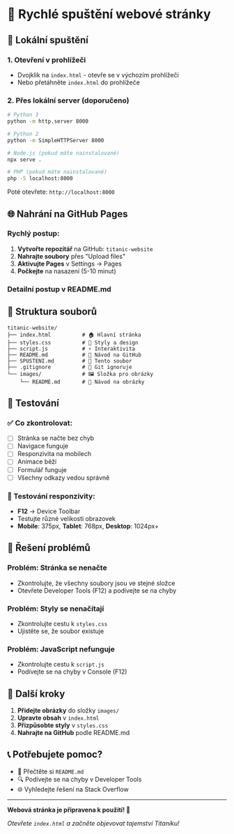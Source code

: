 # 🚀 Rychlé spuštění webové stránky

## 📱 Lokální spuštění

### 1. Otevření v prohlížeči
- Dvojklik na `index.html` - otevře se v výchozím prohlížeči
- Nebo přetáhněte `index.html` do prohlížeče

### 2. Přes lokální server (doporučeno)
```bash
# Python 3
python -m http.server 8000

# Python 2
python -m SimpleHTTPServer 8000

# Node.js (pokud máte nainstalované)
npx serve .

# PHP (pokud máte nainstalované)
php -S localhost:8000
```

Poté otevřete: `http://localhost:8000`

## 🌐 Nahrání na GitHub Pages

### Rychlý postup:
1. **Vytvořte repozitář** na GitHub: `titanic-website`
2. **Nahrajte soubory** přes "Upload files"
3. **Aktivujte Pages** v Settings → Pages
4. **Počkejte** na nasazení (5-10 minut)

### Detailní postup v README.md

## 📁 Struktura souborů

```
titanic-website/
├── index.html          # 🏠 Hlavní stránka
├── styles.css          # 🎨 Styly a design
├── script.js           # ⚡ Interaktivita
├── README.md           # 📖 Návod na GitHub
├── SPUSTENI.md         # 🚀 Tento soubor
├── .gitignore          # 🚫 Git ignoruje
└── images/             # 🖼️ Složka pro obrázky
    └── README.md       # 📸 Návod na obrázky
```

## 🔧 Testování

### ✅ Co zkontrolovat:
- [ ] Stránka se načte bez chyb
- [ ] Navigace funguje
- [ ] Responzivita na mobilech
- [ ] Animace běží
- [ ] Formulář funguje
- [ ] Všechny odkazy vedou správně

### 📱 Testování responzivity:
- **F12** → Device Toolbar
- Testujte různé velikosti obrazovek
- **Mobile**: 375px, **Tablet**: 768px, **Desktop**: 1024px+

## 🚨 Řešení problémů

### Problém: Stránka se nenačte
- Zkontrolujte, že všechny soubory jsou ve stejné složce
- Otevřete Developer Tools (F12) a podívejte se na chyby

### Problém: Styly se nenačítají
- Zkontrolujte cestu k `styles.css`
- Ujistěte se, že soubor existuje

### Problém: JavaScript nefunguje
- Zkontrolujte cestu k `script.js`
- Podívejte se na chyby v Console (F12)

## 🎯 Další kroky

1. **Přidejte obrázky** do složky `images/`
2. **Upravte obsah** v `index.html`
3. **Přizpůsobte styly** v `styles.css`
4. **Nahrajte na GitHub** podle README.md

## 📞 Potřebujete pomoc?

- 📖 Přečtěte si `README.md`
- 🔍 Podívejte se na chyby v Developer Tools
- 🌐 Vyhledejte řešení na Stack Overflow

---

**Webová stránka je připravena k použití! 🎉**

*Otevřete `index.html` a začněte objevovat tajemství Titaniku!*

